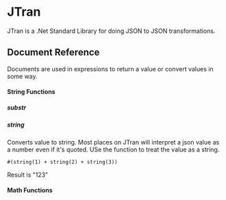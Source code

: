 # JTran
   JTran is a .Net Standard Library for doing JSON to JSON transformations.

## Document Reference
   Documents are used in expressions to return a value or convert values in some way.

#### String Functions

##### substr

##### string

Converts value to string. Most places on JTran will interpret a json value as a number even if it's quoted. USe the function to treat the value as a string.

    #(string(1) + string(2) + string(3))

Result is "123"

#### Math Functions
